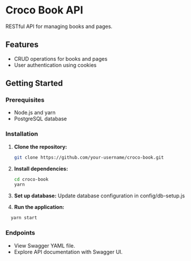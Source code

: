 # Croco Book API

RESTful API for managing books and pages.

## Features

- CRUD operations for books and pages
- User authentication using cookies

## Getting Started

### Prerequisites

- Node.js and yarn
- PostgreSQL database

### Installation

1. **Clone the repository:**

   ```bash
   git clone https://github.com/your-username/croco-book.git

   ```

2. **Install dependencies:**
   ```bash
   cd croco-book
   yarn

   ```


4. **Set up database:**
   Update database configuration in config/db-setup.js

5. **Run the application:**
 ```bash
   yarn start

   ```

### Endpoints

- View Swagger YAML file.
- Explore API documentation with Swagger UI.
